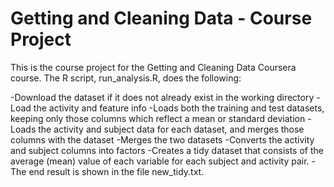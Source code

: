 # Getting and Cleaning Data - Course Project

This is the course project for the Getting and Cleaning Data Coursera course. The R script, run_analysis.R, does the following:

-Download the dataset if it does not already exist in the working directory
-Load the activity and feature info
-Loads both the training and test datasets, keeping only those columns which reflect a mean or standard deviation
-Loads the activity and subject data for each dataset, and merges those columns with the dataset
-Merges the two datasets
-Converts the activity and subject columns into factors
-Creates a tidy dataset that consists of the average (mean) value of each variable for each subject and activity pair.
-The end result is shown in the file new_tidy.txt.
